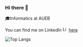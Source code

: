 ### Hi there 👋

:mortar_board:Informatics at AUEB

You can find me on LinkedIn <a href="https://emoji.gg/emoji/5085-linkedin-logo"><img src="https://cdn3.emoji.gg/emojis/5085-linkedin-logo.png" width="16px" height="16px" alt="Linkedin_logo"></a> [here](https://www.linkedin.com/in/komnas-kafasis/)


![Top Langs](https://github-readme-stats-six-beryl-29.vercel.app/api/top-langs/?username=abki12c&exclude_repo=Ren-Py-vn)
